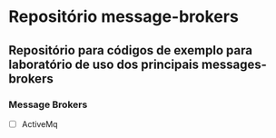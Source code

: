 # Repositório message-brokers
## Repositório para códigos de exemplo para laboratório de uso dos principais messages-brokers 
### Message Brokers 
- [ ] ActiveMq
  
